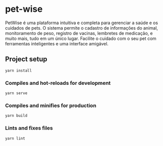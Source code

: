 # pet-wise
PetWise é uma plataforma intuitiva e completa para gerenciar a saúde e os cuidados de pets. O sistema permite o cadastro de informações do animal, monitoramento de peso, registro de vacinas, lembretes de medicação, e muito mais, tudo em um único lugar. Facilite o cuidado com o seu pet com ferramentas inteligentes e uma interface amigável.

## Project setup
```
yarn install
```

### Compiles and hot-reloads for development
```
yarn serve
```

### Compiles and minifies for production
```
yarn build
```

### Lints and fixes files
```
yarn lint
```
